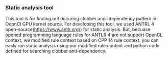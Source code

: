 ### Static analysis tool 
This tool is for finding out occuring clobber andi-dependency pattern in OepnCl GPU kernel source. For developing this tool, we used ANTRL 4 open-source(https://www.antlr.org/) for static analysis. But, becuase opened programming language rules for ANTLR 4 are not support OpenCL context, we modified rule context based on CPP 14 rule context. you can easly run static analysis using our modified rule context and python code defined for searching clobber anti-dependency.
